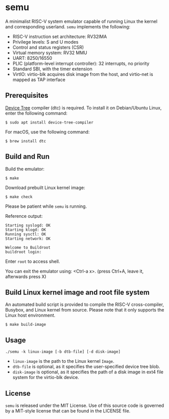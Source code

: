 # semu

A minimalist RISC-V system emulator capable of running Linux the kernel and corresponding userland.
`semu` implements the following:
- RISC-V instruction set architecture: RV32IMA
- Privilege levels: S and U modes
- Control and status registers (CSR)
- Virtual memory system: RV32 MMU
- UART: 8250/16550
- PLIC (platform-level interrupt controller): 32 interrupts, no priority
- Standard SBI, with the timer extension
- VirtIO: virtio-blk acquires disk image from the host, and virtio-net is mapped as TAP interface

## Prerequisites

[Device Tree](https://www.kernel.org/doc/html/latest/devicetree/) compiler (dtc) is required.
To install it on Debian/Ubuntu Linux, enter the following command:
```shell
$ sudo apt install device-tree-compiler
```

For macOS, use the following command:
```shell
$ brew install dtc
```

## Build and Run

Build the emulator:
```shell
$ make
```

Download prebuilt Linux kernel image:
```shell
$ make check
```

Please be patient while `semu` is running.

Reference output:
```
Starting syslogd: OK
Starting klogd: OK
Running sysctl: OK
Starting network: OK

Welcome to Buildroot
buildroot login:
```

Enter `root` to access shell.

You can exit the emulator using: \<Ctrl-a x\>. (press Ctrl+A, leave it, afterwards press X)

## Build Linux kernel image and root file system

An automated build script is provided to compile the RISC-V cross-compiler, Busybox, and Linux kernel from source.
Please note that it only supports the Linux host environment.

```shell
$ make build-image
```

## Usage

```
./semu -k linux-image [-b dtb-file] [-d disk-image]
```

* `linux-image` is the path to the Linux kernel `Image`.
* `dtb-file` is optional, as it specifies the user-specified device tree blob.
* `disk-image` is optional, as it specifies the path of a disk image in ext4 file system for the virtio-blk device.

## License

`semu` is released under the MIT License.
Use of this source code is governed by a MIT-style license that can be found in the LICENSE file.
